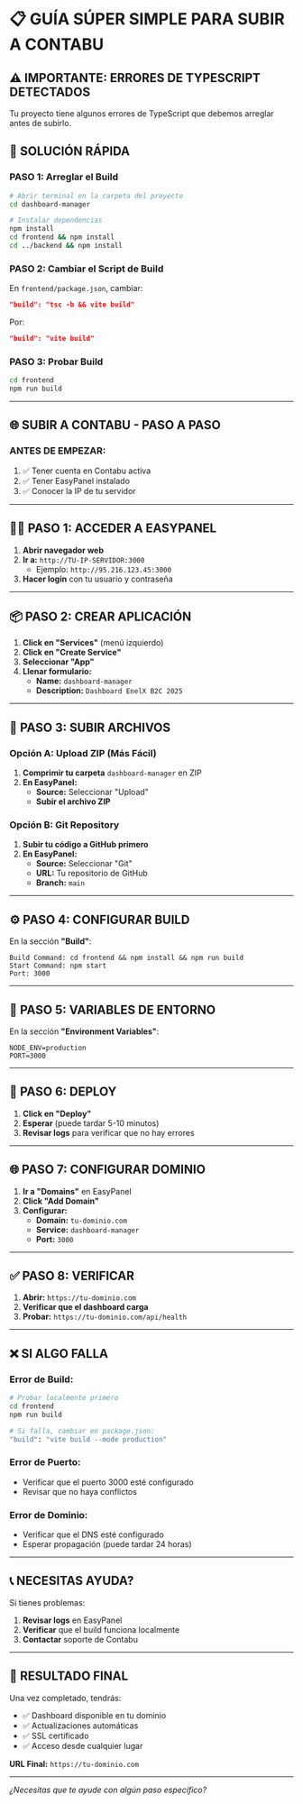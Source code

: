 # 📋 **GUÍA SÚPER SIMPLE PARA SUBIR A CONTABU**

## ⚠️ **IMPORTANTE: ERRORES DE TYPESCRIPT DETECTADOS**

Tu proyecto tiene algunos errores de TypeScript que debemos arreglar antes de subirlo. 

## 🔧 **SOLUCIÓN RÁPIDA**

### **PASO 1: Arreglar el Build**
```bash
# Abrir terminal en la carpeta del proyecto
cd dashboard-manager

# Instalar dependencias
npm install
cd frontend && npm install
cd ../backend && npm install
```

### **PASO 2: Cambiar el Script de Build**
En `frontend/package.json`, cambiar:
```json
"build": "tsc -b && vite build"
```

Por:
```json
"build": "vite build"
```

### **PASO 3: Probar Build**
```bash
cd frontend
npm run build
```

---

## 🌐 **SUBIR A CONTABU - PASO A PASO**

### **ANTES DE EMPEZAR:**
1. ✅ Tener cuenta en Contabu activa
2. ✅ Tener EasyPanel instalado
3. ✅ Conocer la IP de tu servidor

---

## **👨‍💻 PASO 1: ACCEDER A EASYPANEL**

1. **Abrir navegador web**
2. **Ir a:** `http://TU-IP-SERVIDOR:3000`
   - Ejemplo: `http://95.216.123.45:3000`
3. **Hacer login** con tu usuario y contraseña

---

## **📦 PASO 2: CREAR APLICACIÓN**

1. **Click en "Services"** (menú izquierdo)
2. **Click en "Create Service"**
3. **Seleccionar "App"**
4. **Llenar formulario:**
   - **Name:** `dashboard-manager`
   - **Description:** `Dashboard EnelX B2C 2025`

---

## **📁 PASO 3: SUBIR ARCHIVOS**

### **Opción A: Upload ZIP (Más Fácil)**
1. **Comprimir tu carpeta** `dashboard-manager` en ZIP
2. **En EasyPanel:**
   - **Source:** Seleccionar "Upload"
   - **Subir el archivo ZIP**

### **Opción B: Git Repository**
1. **Subir tu código a GitHub primero**
2. **En EasyPanel:**
   - **Source:** Seleccionar "Git"
   - **URL:** Tu repositorio de GitHub
   - **Branch:** `main`

---

## **⚙️ PASO 4: CONFIGURAR BUILD**

En la sección **"Build"**:
```
Build Command: cd frontend && npm install && npm run build
Start Command: npm start
Port: 3000
```

---

## **🔧 PASO 5: VARIABLES DE ENTORNO**

En la sección **"Environment Variables"**:
```
NODE_ENV=production
PORT=3000
```

---

## **🚀 PASO 6: DEPLOY**

1. **Click en "Deploy"**
2. **Esperar** (puede tardar 5-10 minutos)
3. **Revisar logs** para verificar que no hay errores

---

## **🌐 PASO 7: CONFIGURAR DOMINIO**

1. **Ir a "Domains"** en EasyPanel
2. **Click "Add Domain"**
3. **Configurar:**
   - **Domain:** `tu-dominio.com`
   - **Service:** `dashboard-manager`
   - **Port:** `3000`

---

## **✅ PASO 8: VERIFICAR**

1. **Abrir:** `https://tu-dominio.com`
2. **Verificar que el dashboard carga**
3. **Probar:** `https://tu-dominio.com/api/health`

---

## **❌ SI ALGO FALLA**

### **Error de Build:**
```bash
# Probar localmente primero
cd frontend
npm run build

# Si falla, cambiar en package.json:
"build": "vite build --mode production"
```

### **Error de Puerto:**
- Verificar que el puerto 3000 esté configurado
- Revisar que no haya conflictos

### **Error de Dominio:**
- Verificar que el DNS esté configurado
- Esperar propagación (puede tardar 24 horas)

---

## **📞 NECESITAS AYUDA?**

Si tienes problemas:
1. **Revisar logs** en EasyPanel
2. **Verificar** que el build funciona localmente
3. **Contactar** soporte de Contabu

---

## **🎯 RESULTADO FINAL**

Una vez completado, tendrás:
- ✅ Dashboard disponible en tu dominio
- ✅ Actualizaciones automáticas
- ✅ SSL certificado
- ✅ Acceso desde cualquier lugar

**URL Final:** `https://tu-dominio.com`

---

*¿Necesitas que te ayude con algún paso específico?*